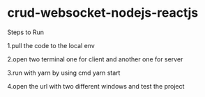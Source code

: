 # crud-websocket-nodejs-reactjs

Steps to Run 

1.pull the code to the local env

2.open two terminal one for client and another one for server

3.run with yarn by using cmd yarn start

4.open the url with two different windows and test the project
